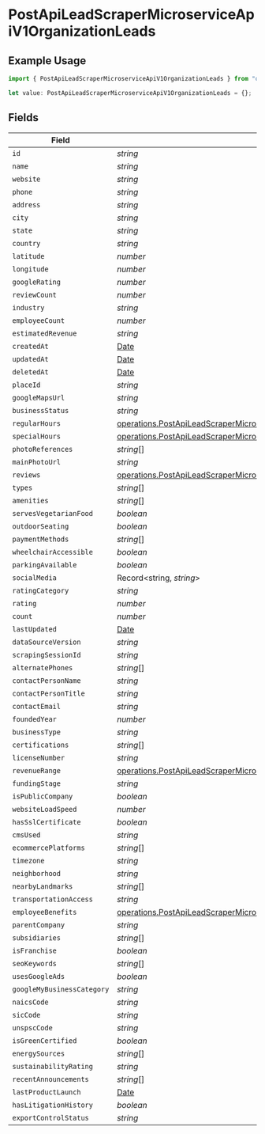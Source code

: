 # PostApiLeadScraperMicroserviceApiV1OrganizationLeads

## Example Usage

```typescript
import { PostApiLeadScraperMicroserviceApiV1OrganizationLeads } from "oppulence-backend-sdk/models/operations";

let value: PostApiLeadScraperMicroserviceApiV1OrganizationLeads = {};
```

## Fields

| Field                                                                                                                                                                      | Type                                                                                                                                                                       | Required                                                                                                                                                                   | Description                                                                                                                                                                |
| -------------------------------------------------------------------------------------------------------------------------------------------------------------------------- | -------------------------------------------------------------------------------------------------------------------------------------------------------------------------- | -------------------------------------------------------------------------------------------------------------------------------------------------------------------------- | -------------------------------------------------------------------------------------------------------------------------------------------------------------------------- |
| `id`                                                                                                                                                                       | *string*                                                                                                                                                                   | :heavy_minus_sign:                                                                                                                                                         | N/A                                                                                                                                                                        |
| `name`                                                                                                                                                                     | *string*                                                                                                                                                                   | :heavy_minus_sign:                                                                                                                                                         | N/A                                                                                                                                                                        |
| `website`                                                                                                                                                                  | *string*                                                                                                                                                                   | :heavy_minus_sign:                                                                                                                                                         | N/A                                                                                                                                                                        |
| `phone`                                                                                                                                                                    | *string*                                                                                                                                                                   | :heavy_minus_sign:                                                                                                                                                         | N/A                                                                                                                                                                        |
| `address`                                                                                                                                                                  | *string*                                                                                                                                                                   | :heavy_minus_sign:                                                                                                                                                         | N/A                                                                                                                                                                        |
| `city`                                                                                                                                                                     | *string*                                                                                                                                                                   | :heavy_minus_sign:                                                                                                                                                         | N/A                                                                                                                                                                        |
| `state`                                                                                                                                                                    | *string*                                                                                                                                                                   | :heavy_minus_sign:                                                                                                                                                         | N/A                                                                                                                                                                        |
| `country`                                                                                                                                                                  | *string*                                                                                                                                                                   | :heavy_minus_sign:                                                                                                                                                         | N/A                                                                                                                                                                        |
| `latitude`                                                                                                                                                                 | *number*                                                                                                                                                                   | :heavy_minus_sign:                                                                                                                                                         | N/A                                                                                                                                                                        |
| `longitude`                                                                                                                                                                | *number*                                                                                                                                                                   | :heavy_minus_sign:                                                                                                                                                         | N/A                                                                                                                                                                        |
| `googleRating`                                                                                                                                                             | *number*                                                                                                                                                                   | :heavy_minus_sign:                                                                                                                                                         | N/A                                                                                                                                                                        |
| `reviewCount`                                                                                                                                                              | *number*                                                                                                                                                                   | :heavy_minus_sign:                                                                                                                                                         | N/A                                                                                                                                                                        |
| `industry`                                                                                                                                                                 | *string*                                                                                                                                                                   | :heavy_minus_sign:                                                                                                                                                         | N/A                                                                                                                                                                        |
| `employeeCount`                                                                                                                                                            | *number*                                                                                                                                                                   | :heavy_minus_sign:                                                                                                                                                         | N/A                                                                                                                                                                        |
| `estimatedRevenue`                                                                                                                                                         | *string*                                                                                                                                                                   | :heavy_minus_sign:                                                                                                                                                         | N/A                                                                                                                                                                        |
| `createdAt`                                                                                                                                                                | [Date](https://developer.mozilla.org/en-US/docs/Web/JavaScript/Reference/Global_Objects/Date)                                                                              | :heavy_minus_sign:                                                                                                                                                         | N/A                                                                                                                                                                        |
| `updatedAt`                                                                                                                                                                | [Date](https://developer.mozilla.org/en-US/docs/Web/JavaScript/Reference/Global_Objects/Date)                                                                              | :heavy_minus_sign:                                                                                                                                                         | N/A                                                                                                                                                                        |
| `deletedAt`                                                                                                                                                                | [Date](https://developer.mozilla.org/en-US/docs/Web/JavaScript/Reference/Global_Objects/Date)                                                                              | :heavy_minus_sign:                                                                                                                                                         | N/A                                                                                                                                                                        |
| `placeId`                                                                                                                                                                  | *string*                                                                                                                                                                   | :heavy_minus_sign:                                                                                                                                                         | N/A                                                                                                                                                                        |
| `googleMapsUrl`                                                                                                                                                            | *string*                                                                                                                                                                   | :heavy_minus_sign:                                                                                                                                                         | N/A                                                                                                                                                                        |
| `businessStatus`                                                                                                                                                           | *string*                                                                                                                                                                   | :heavy_minus_sign:                                                                                                                                                         | N/A                                                                                                                                                                        |
| `regularHours`                                                                                                                                                             | [operations.PostApiLeadScraperMicroserviceApiV1OrganizationRegularHours](../../models/operations/postapileadscrapermicroserviceapiv1organizationregularhours.md)[]         | :heavy_minus_sign:                                                                                                                                                         | N/A                                                                                                                                                                        |
| `specialHours`                                                                                                                                                             | [operations.PostApiLeadScraperMicroserviceApiV1OrganizationSpecialHours](../../models/operations/postapileadscrapermicroserviceapiv1organizationspecialhours.md)[]         | :heavy_minus_sign:                                                                                                                                                         | N/A                                                                                                                                                                        |
| `photoReferences`                                                                                                                                                          | *string*[]                                                                                                                                                                 | :heavy_minus_sign:                                                                                                                                                         | N/A                                                                                                                                                                        |
| `mainPhotoUrl`                                                                                                                                                             | *string*                                                                                                                                                                   | :heavy_minus_sign:                                                                                                                                                         | N/A                                                                                                                                                                        |
| `reviews`                                                                                                                                                                  | [operations.PostApiLeadScraperMicroserviceApiV1OrganizationReviews](../../models/operations/postapileadscrapermicroserviceapiv1organizationreviews.md)[]                   | :heavy_minus_sign:                                                                                                                                                         | N/A                                                                                                                                                                        |
| `types`                                                                                                                                                                    | *string*[]                                                                                                                                                                 | :heavy_minus_sign:                                                                                                                                                         | N/A                                                                                                                                                                        |
| `amenities`                                                                                                                                                                | *string*[]                                                                                                                                                                 | :heavy_minus_sign:                                                                                                                                                         | N/A                                                                                                                                                                        |
| `servesVegetarianFood`                                                                                                                                                     | *boolean*                                                                                                                                                                  | :heavy_minus_sign:                                                                                                                                                         | N/A                                                                                                                                                                        |
| `outdoorSeating`                                                                                                                                                           | *boolean*                                                                                                                                                                  | :heavy_minus_sign:                                                                                                                                                         | N/A                                                                                                                                                                        |
| `paymentMethods`                                                                                                                                                           | *string*[]                                                                                                                                                                 | :heavy_minus_sign:                                                                                                                                                         | N/A                                                                                                                                                                        |
| `wheelchairAccessible`                                                                                                                                                     | *boolean*                                                                                                                                                                  | :heavy_minus_sign:                                                                                                                                                         | N/A                                                                                                                                                                        |
| `parkingAvailable`                                                                                                                                                         | *boolean*                                                                                                                                                                  | :heavy_minus_sign:                                                                                                                                                         | N/A                                                                                                                                                                        |
| `socialMedia`                                                                                                                                                              | Record<string, *string*>                                                                                                                                                   | :heavy_minus_sign:                                                                                                                                                         | N/A                                                                                                                                                                        |
| `ratingCategory`                                                                                                                                                           | *string*                                                                                                                                                                   | :heavy_minus_sign:                                                                                                                                                         | N/A                                                                                                                                                                        |
| `rating`                                                                                                                                                                   | *number*                                                                                                                                                                   | :heavy_minus_sign:                                                                                                                                                         | N/A                                                                                                                                                                        |
| `count`                                                                                                                                                                    | *number*                                                                                                                                                                   | :heavy_minus_sign:                                                                                                                                                         | N/A                                                                                                                                                                        |
| `lastUpdated`                                                                                                                                                              | [Date](https://developer.mozilla.org/en-US/docs/Web/JavaScript/Reference/Global_Objects/Date)                                                                              | :heavy_minus_sign:                                                                                                                                                         | N/A                                                                                                                                                                        |
| `dataSourceVersion`                                                                                                                                                        | *string*                                                                                                                                                                   | :heavy_minus_sign:                                                                                                                                                         | N/A                                                                                                                                                                        |
| `scrapingSessionId`                                                                                                                                                        | *string*                                                                                                                                                                   | :heavy_minus_sign:                                                                                                                                                         | N/A                                                                                                                                                                        |
| `alternatePhones`                                                                                                                                                          | *string*[]                                                                                                                                                                 | :heavy_minus_sign:                                                                                                                                                         | N/A                                                                                                                                                                        |
| `contactPersonName`                                                                                                                                                        | *string*                                                                                                                                                                   | :heavy_minus_sign:                                                                                                                                                         | N/A                                                                                                                                                                        |
| `contactPersonTitle`                                                                                                                                                       | *string*                                                                                                                                                                   | :heavy_minus_sign:                                                                                                                                                         | N/A                                                                                                                                                                        |
| `contactEmail`                                                                                                                                                             | *string*                                                                                                                                                                   | :heavy_minus_sign:                                                                                                                                                         | N/A                                                                                                                                                                        |
| `foundedYear`                                                                                                                                                              | *number*                                                                                                                                                                   | :heavy_minus_sign:                                                                                                                                                         | N/A                                                                                                                                                                        |
| `businessType`                                                                                                                                                             | *string*                                                                                                                                                                   | :heavy_minus_sign:                                                                                                                                                         | N/A                                                                                                                                                                        |
| `certifications`                                                                                                                                                           | *string*[]                                                                                                                                                                 | :heavy_minus_sign:                                                                                                                                                         | N/A                                                                                                                                                                        |
| `licenseNumber`                                                                                                                                                            | *string*                                                                                                                                                                   | :heavy_minus_sign:                                                                                                                                                         | N/A                                                                                                                                                                        |
| `revenueRange`                                                                                                                                                             | [operations.PostApiLeadScraperMicroserviceApiV1OrganizationRevenueRange](../../models/operations/postapileadscrapermicroserviceapiv1organizationrevenuerange.md)           | :heavy_minus_sign:                                                                                                                                                         | N/A                                                                                                                                                                        |
| `fundingStage`                                                                                                                                                             | *string*                                                                                                                                                                   | :heavy_minus_sign:                                                                                                                                                         | N/A                                                                                                                                                                        |
| `isPublicCompany`                                                                                                                                                          | *boolean*                                                                                                                                                                  | :heavy_minus_sign:                                                                                                                                                         | N/A                                                                                                                                                                        |
| `websiteLoadSpeed`                                                                                                                                                         | *number*                                                                                                                                                                   | :heavy_minus_sign:                                                                                                                                                         | N/A                                                                                                                                                                        |
| `hasSslCertificate`                                                                                                                                                        | *boolean*                                                                                                                                                                  | :heavy_minus_sign:                                                                                                                                                         | N/A                                                                                                                                                                        |
| `cmsUsed`                                                                                                                                                                  | *string*                                                                                                                                                                   | :heavy_minus_sign:                                                                                                                                                         | N/A                                                                                                                                                                        |
| `ecommercePlatforms`                                                                                                                                                       | *string*[]                                                                                                                                                                 | :heavy_minus_sign:                                                                                                                                                         | N/A                                                                                                                                                                        |
| `timezone`                                                                                                                                                                 | *string*                                                                                                                                                                   | :heavy_minus_sign:                                                                                                                                                         | N/A                                                                                                                                                                        |
| `neighborhood`                                                                                                                                                             | *string*                                                                                                                                                                   | :heavy_minus_sign:                                                                                                                                                         | N/A                                                                                                                                                                        |
| `nearbyLandmarks`                                                                                                                                                          | *string*[]                                                                                                                                                                 | :heavy_minus_sign:                                                                                                                                                         | N/A                                                                                                                                                                        |
| `transportationAccess`                                                                                                                                                     | *string*                                                                                                                                                                   | :heavy_minus_sign:                                                                                                                                                         | N/A                                                                                                                                                                        |
| `employeeBenefits`                                                                                                                                                         | [operations.PostApiLeadScraperMicroserviceApiV1OrganizationEmployeeBenefits](../../models/operations/postapileadscrapermicroserviceapiv1organizationemployeebenefits.md)[] | :heavy_minus_sign:                                                                                                                                                         | N/A                                                                                                                                                                        |
| `parentCompany`                                                                                                                                                            | *string*                                                                                                                                                                   | :heavy_minus_sign:                                                                                                                                                         | N/A                                                                                                                                                                        |
| `subsidiaries`                                                                                                                                                             | *string*[]                                                                                                                                                                 | :heavy_minus_sign:                                                                                                                                                         | N/A                                                                                                                                                                        |
| `isFranchise`                                                                                                                                                              | *boolean*                                                                                                                                                                  | :heavy_minus_sign:                                                                                                                                                         | N/A                                                                                                                                                                        |
| `seoKeywords`                                                                                                                                                              | *string*[]                                                                                                                                                                 | :heavy_minus_sign:                                                                                                                                                         | N/A                                                                                                                                                                        |
| `usesGoogleAds`                                                                                                                                                            | *boolean*                                                                                                                                                                  | :heavy_minus_sign:                                                                                                                                                         | N/A                                                                                                                                                                        |
| `googleMyBusinessCategory`                                                                                                                                                 | *string*                                                                                                                                                                   | :heavy_minus_sign:                                                                                                                                                         | N/A                                                                                                                                                                        |
| `naicsCode`                                                                                                                                                                | *string*                                                                                                                                                                   | :heavy_minus_sign:                                                                                                                                                         | N/A                                                                                                                                                                        |
| `sicCode`                                                                                                                                                                  | *string*                                                                                                                                                                   | :heavy_minus_sign:                                                                                                                                                         | N/A                                                                                                                                                                        |
| `unspscCode`                                                                                                                                                               | *string*                                                                                                                                                                   | :heavy_minus_sign:                                                                                                                                                         | N/A                                                                                                                                                                        |
| `isGreenCertified`                                                                                                                                                         | *boolean*                                                                                                                                                                  | :heavy_minus_sign:                                                                                                                                                         | N/A                                                                                                                                                                        |
| `energySources`                                                                                                                                                            | *string*[]                                                                                                                                                                 | :heavy_minus_sign:                                                                                                                                                         | N/A                                                                                                                                                                        |
| `sustainabilityRating`                                                                                                                                                     | *string*                                                                                                                                                                   | :heavy_minus_sign:                                                                                                                                                         | N/A                                                                                                                                                                        |
| `recentAnnouncements`                                                                                                                                                      | *string*[]                                                                                                                                                                 | :heavy_minus_sign:                                                                                                                                                         | N/A                                                                                                                                                                        |
| `lastProductLaunch`                                                                                                                                                        | [Date](https://developer.mozilla.org/en-US/docs/Web/JavaScript/Reference/Global_Objects/Date)                                                                              | :heavy_minus_sign:                                                                                                                                                         | N/A                                                                                                                                                                        |
| `hasLitigationHistory`                                                                                                                                                     | *boolean*                                                                                                                                                                  | :heavy_minus_sign:                                                                                                                                                         | N/A                                                                                                                                                                        |
| `exportControlStatus`                                                                                                                                                      | *string*                                                                                                                                                                   | :heavy_minus_sign:                                                                                                                                                         | N/A                                                                                                                                                                        |